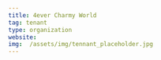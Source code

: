 ```yaml
---
title: 4ever Charmy World
tag: tenant
type: organization
website: 
img:  /assets/img/tennant_placeholder.jpg
---
```

